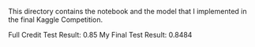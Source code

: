This directory contains the notebook and the model that I implemented in the final Kaggle Competition. 

Full Credit Test Result: 0.85
My Final Test Result: 0.8484
